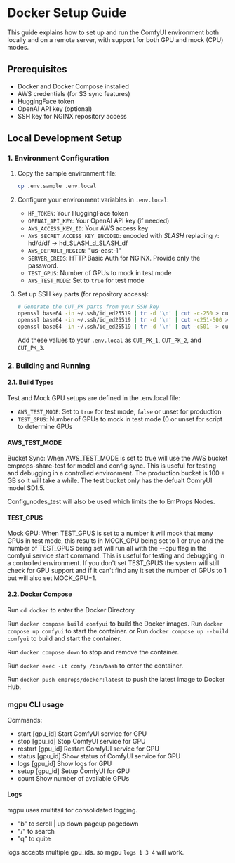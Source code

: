 # Docker Setup Guide

This guide explains how to set up and run the ComfyUI environment both locally and on a remote server, with support for both GPU and mock (CPU) modes.

## Prerequisites

- Docker and Docker Compose installed
- AWS credentials (for S3 sync features)
- HuggingFace token
- OpenAI API key (optional)
- SSH key for NGINX repository access

## Local Development Setup

### 1. Environment Configuration

1. Copy the sample environment file:
   ```bash
   cp .env.sample .env.local
   ```

2. Configure your environment variables in `.env.local`:
   - `HF_TOKEN`: Your HuggingFace token
   - `OPENAI_API_KEY`: Your OpenAI API key (if needed)
   - `AWS_ACCESS_KEY_ID`: Your AWS access key
   - `AWS_SECRET_ACCESS_KEY_ENCODED`: encoded with _SLASH_ replacing `/`: hd/d/df -> hd_SLASH_d_SLASH_df
   - `AWS_DEFAULT_REGION`: "us-east-1"
   - `SERVER_CREDS`: HTTP Basic Auth for NGINX. Provide only the password.
   - `TEST_GPUS`: Number of GPUs to mock in test mode
   - `AWS_TEST_MODE`: Set to `true` for test mode

3. Set up SSH key parts (for repository access):
   ```bash
   # Generate the CUT_PK parts from your SSH key
   openssl base64 -in ~/.ssh/id_ed25519 | tr -d '\n' | cut -c-250 > cut1
   openssl base64 -in ~/.ssh/id_ed25519 | tr -d '\n' | cut -c251-500 > cut2
   openssl base64 -in ~/.ssh/id_ed25519 | tr -d '\n' | cut -c501- > cut3
   ```
   Add these values to your `.env.local` as `CUT_PK_1`, `CUT_PK_2`, and `CUT_PK_3`.

### 2. Building and Running

#### 2.1. Build Types

Test and Mock GPU setups are defined in the .env.local file:
- `AWS_TEST_MODE`: Set to `true` for test mode, `false` or unset for production
- `TEST_GPUS`: Number of GPUs to mock in test mode (0 or unset for script to determine GPUs 

#### AWS_TEST_MODE

Bucket Sync: When AWS_TEST_MODE is set to true will use the AWS bucket emprops-share-test for model and config sync. This is useful for testing and debugging in a controlled environment. The production bucket is 100 + GB so it will take a while. The test bucket only has the defualt ComryUI model SD1.5.

Config_nodes_test will also be used which limits the to EmProps Nodes.

#### TEST_GPUS

Mock GPU: When TEST_GPUS is set to a number it will mock that many GPUs in test mode, this results in MOCK_GPU being set to 1 or true and the number of TEST_GPUS being set will run all with the --cpu flag in the comfyui service start command.  This is useful for testing and debugging in a controlled environment. 
If you don't set TEST_GPUS the system will still check for GPU support and if it can't find any it set the number of GPUs to 1 but will also set MOCK_GPU=1.

#### 2.2. Docker Compose


Run `cd docker` to enter the Docker Directory.

Run `docker compose build comfyui` to build the Docker images.
Run `docker compose up comfyui` to start the container.
or
Run `docker compose up --build comfyui` to build and start the container.

Run `docker compose down` to stop and remove the container.

Run `docker exec -it comfy /bin/bash` to enter the container.

Run `docker push emprops/docker:latest` to push the latest image to Docker Hub.


### mgpu CLI usage

Commands:
   - start   [gpu_id]       Start ComfyUI service for GPU
   - stop    [gpu_id]       Stop ComfyUI service for GPU
   - restart [gpu_id]       Restart ComfyUI service for GPU
   - status  [gpu_id]       Show status of ComfyUI service for GPU
   - logs    [gpu_id]       Show logs for GPU
   - setup   [gpu_id]       Setup ComfyUI for GPU
   - count                  Show number of available GPUs

#### Logs
mgpu uses multitail for consolidated logging.
   - "b" to scroll | up down pageup pagedown
   - "/" to search
   - "q" to quite

logs accepts multiple gpu_ids. so mgpu `logs 1 3 4` will work.